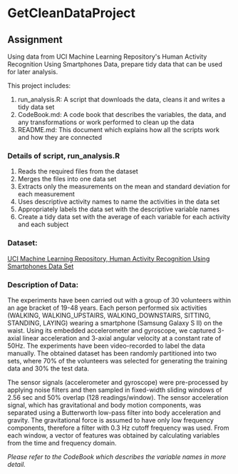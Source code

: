 # GetCleanDataProject

## Assignment
Using data from UCI Machine Learning Repository's Human Activity Recognition Using Smartphones Data, prepare tidy data that can be used for later analysis.

This project includes:
1. run_analysis.R: A script that downloads the data, cleans it and writes a tidy data set
2. CodeBook.md: A code book that describes the variables, the data, and any transformations or work performed to clean up the data
3. README.md: This document which explains how all the scripts work and how they are connected

### Details of script, run_analysis.R
1. Reads the required files from the dataset
2. Merges the files into one data set
3. Extracts only the measurements on the mean and standard deviation for each measurement
4. Uses descriptive activity names to name the activities in the data set
5. Appropriately labels the data set with the descriptive variable names
6. Create a tidy data set with the average of each variable for each activity and each subject

### **Dataset:** 
[UCI Machine Learning Repository, Human Activity Recognition Using Smartphones Data Set](https://d396qusza40orc.cloudfront.net/getdata%2Fprojectfiles%2FUCI%20HAR%20Dataset.zip)

### **Description of Data**:
The experiments have been carried out with a group of 30 volunteers within an age bracket of 19-48 years. Each person performed six activities (WALKING, WALKING_UPSTAIRS, WALKING_DOWNSTAIRS, SITTING, STANDING, LAYING) wearing a smartphone (Samsung Galaxy S II) on the waist. Using its embedded accelerometer and gyroscope, we captured 3-axial linear acceleration and 3-axial angular velocity at a constant rate of 50Hz. The experiments have been video-recorded to label the data manually. The obtained dataset has been randomly partitioned into two sets, where 70% of the volunteers was selected for generating the training data and 30% the test data. 

The sensor signals (accelerometer and gyroscope) were pre-processed by applying noise filters and then sampled in fixed-width sliding windows of 2.56 sec and 50% overlap (128 readings/window). The sensor acceleration signal, which has gravitational and body motion components, was separated using a Butterworth low-pass filter into body acceleration and gravity. The gravitational force is assumed to have only low frequency components, therefore a filter with 0.3 Hz cutoff frequency was used. From each window, a vector of features was obtained by calculating variables from the time and frequency domain.

*Please refer to the CodeBook which describes the variable names in more detail.*


